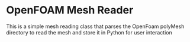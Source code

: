 OpenFOAM Mesh Reader
====================

This is a simple mesh reading class that parses the OpenFoam polyMesh directory to read the mesh and store it in Python for user interaction